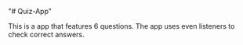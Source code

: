 "# Quiz-App" 

This is a app that features 6 questions. 
The app uses even listeners to check correct answers.

